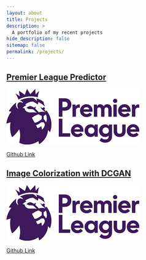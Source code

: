```yaml
---
layout: about
title: Projects
description: >
  A portfolio of my recent projects
hide_description: false
sitemap: false
permalink: /projects/
---
```



## <span style="color: #2596be"> [Premier League Predictor](pl_predictor) </span>

[![EPL_logo](../assets/img/blog/pl_logo.png)](pl_predictor)


[Github Link](https://github.com/SankalpMehani/premier_league_predictor)



## <span style="color: #2596be"> [Image Colorization with DCGAN](image-colorization-with-dcgan.md) </span>

[![EPL_logo](../assets/img/blog/pl_logo.png)](pl_predictor)


[Github Link](https://github.com/SankalpMehani/Image-Colorization-DCGAN)

<!-- ## Using Hydejack
* [Basics]{:.heading.flip-title} --- How to add different types of content.
* [Writing]{:.heading.flip-title} --- Producing markdown content for Hydejack.
* [Scripts]{:.heading.flip-title} --- How to include 3rd party scripts on your site.
* [Build]{:.heading.flip-title} --- How to build the static files for deployment.
* [Advanced]{:.heading.flip-title} --- Guides for more advanced tasks.
{:.related-posts.faded}

## Other
* [LICENSE]{:.heading.flip-title} --- The license of this project.
* [NOTICE]{:.heading.flip-title} --- Parts of this program are provided under separate licenses.
* [CHANGELOG]{:.heading.flip-title} --- Version history of Hydejack.
{:.related-posts.faded}

[install]: install.md
[upgrade]: upgrade.md
[config]: config.md
[basics]: basics.md
[writing]: writing.md
[scripts]: scripts.md
[build]: build.md
[advanced]: advanced.md
[LICENSE]: ../LICENSE.md
[NOTICE]: ../NOTICE.md
[CHANGELOG]: ../CHANGELOG.md -->

<!-- 
[checkout]: pl_predictor.md
[![EPL_logo](/assets/img/blog/pl_logo.png)]: pl_predictor -->
